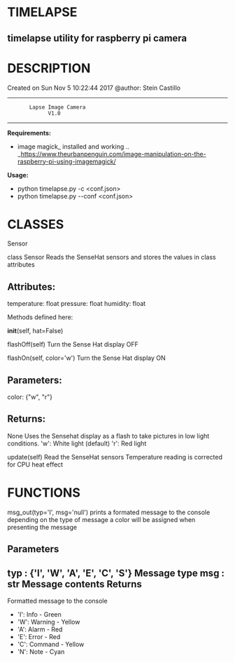 
TIMELAPSE
===
timelapse utility for raspberry pi camera
---

# DESCRIPTION

Created on Sun Nov 5 10:22:44 2017 
@author: Stein Castillo
*****************************************
           Lapse Image Camera          
                 V1.0                  
*****************************************
    
**Requirements:** 
* image magick_ installed and working 
.. _https://www.theurbanpenguin.com/image-manipulation-on-the-raspberry-pi-using-imagemagick/ 
    
**Usage:** 
* python timelapse.py -c <conf.json> 
* python timelapse.py --conf <conf.json> 

# CLASSES
Sensor

class Sensor
   Reads the SenseHat sensors and stores the values 
   in class attributes
       
   Attributes:
   -----------
   temperature: float 
   pressure: float
   humidity: float
   
   Methods defined here:
   
   __init__(self, hat=False)
   
   flashOff(self)
   Turn the Sense Hat display OFF
   
   flashOn(self, color='w')
   Turn the Sense Hat display ON
   
   Parameters:
   -----------
   color: {"w", "r"}
   
   Returns:
   --------
   None
   Uses the Sensehat display as a flash to take pictures
   in low light conditions.
   'w': White light (default)
   'r': Red light
   
   update(self)
   Read the SenseHat sensors
   Temperature reading is corrected for CPU heat effect

# FUNCTIONS
msg_out(typ='I', msg='null')
    prints a formated message to the console
    depending on the type of message a color will be assigned
    when presenting the message
    
Parameters
----------
typ : {'I', 'W', 'A', 'E', 'C', 'S'}
    Message type
msg : str
    Message contents
Returns
-------
Formatted message to the console
* 'I': Info - Green 
* 'W': Warning - Yellow 
* 'A': Alarm - Red 
* 'E': Error - Red 
* 'C': Command - Yellow 
* 'N': Note - Cyan 
    
